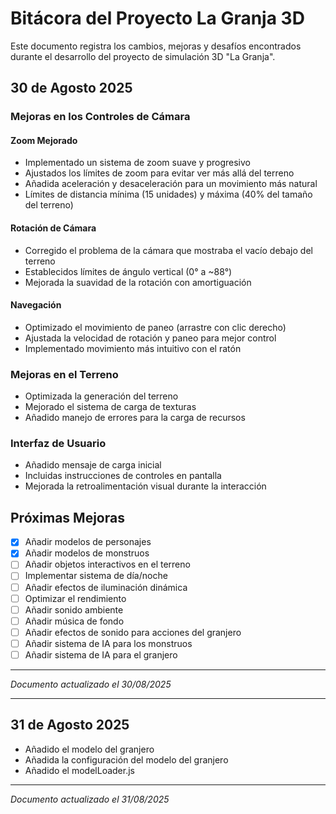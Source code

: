 # Bitácora del Proyecto La Granja 3D

Este documento registra los cambios, mejoras y desafíos encontrados durante el desarrollo del proyecto de simulación 3D "La Granja".

## 30 de Agosto 2025

### Mejoras en los Controles de Cámara

#### Zoom Mejorado

- Implementado un sistema de zoom suave y progresivo
- Ajustados los límites de zoom para evitar ver más allá del terreno
- Añadida aceleración y desaceleración para un movimiento más natural
- Límites de distancia mínima (15 unidades) y máxima (40% del tamaño del terreno)

#### Rotación de Cámara

- Corregido el problema de la cámara que mostraba el vacío debajo del terreno
- Establecidos límites de ángulo vertical (0° a ~88°)
- Mejorada la suavidad de la rotación con amortiguación

#### Navegación

- Optimizado el movimiento de paneo (arrastre con clic derecho)
- Ajustada la velocidad de rotación y paneo para mejor control
- Implementado movimiento más intuitivo con el ratón

### Mejoras en el Terreno

- Optimizada la generación del terreno
- Mejorado el sistema de carga de texturas
- Añadido manejo de errores para la carga de recursos

### Interfaz de Usuario

- Añadido mensaje de carga inicial
- Incluidas instrucciones de controles en pantalla
- Mejorada la retroalimentación visual durante la interacción

## Próximas Mejoras

- [x] Añadir modelos de personajes
- [x] Añadir modelos de monstruos
- [ ] Añadir objetos interactivos en el terreno
- [ ] Implementar sistema de día/noche
- [ ] Añadir efectos de iluminación dinámica
- [ ] Optimizar el rendimiento
- [ ] Añadir sonido ambiente
- [ ] Añadir música de fondo
- [ ] Añadir efectos de sonido para acciones del granjero
- [ ] Añadir sistema de IA para los monstruos
- [ ] Añadir sistema de IA para el granjero

---
*Documento actualizado el 30/08/2025*

---

## 31 de Agosto 2025

- Añadido el modelo del granjero
- Añadida la configuración del modelo del granjero
- Añadido el modelLoader.js

---
*Documento actualizado el 31/08/2025*
